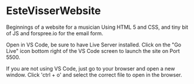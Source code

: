 # EsteVisserWebsite
Beginnings of a website for a musician
Using HTML 5 and CSS, and tiny bit of JS and forspree.io for the email form.

Open in VS Code, be sure to have Live Server installed.
Click on the "Go Live" icon bottom right of the VS Code screen to launch the site on Port 5500.

If you are not using VS Code, just go to your browser and open a new window. Click 'ctrl + o' and select the correct file to open in the browser.